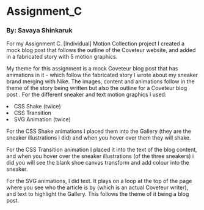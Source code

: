 # Assignment_C

### By: Savaya Shinkaruk 

For my Assignment C. [Individual] Motion Collection project I created a mock blog post that follows the outline of the Coveteur website, and added in a fabricated story with 5 motion graphics. 

My theme for this assignment is a mock Coveteur blog post that has animations in it - which follow the fabricated story I wrote about my sneaker brand merging with Nike. The images, content and animations  follow in the theme of the story being written but also the outline for a Coveteur blog post . For the different sneaker and text motion graphics I used: 

<li> CSS Shake (twice)</li>
<li>CSS Transition</li>
<li>SVG Animation (twice)</li>


For the CSS Shake animations I placed them into the Gallery (they are the sneaker illustrations I did) and when you hover over them they will shake. 

For the CSS Transition animation I placed it into the text of the blog content, and when you hover over the sneaker illustrations (of the three sneakers) i did you will see the blank shoe canvas transform and add colour into the sneaker. 

For the SVG animations, I did text. It plays on a loop at the top of the page where you see who the article is by (which is an actual Coveteur writer), and text to highlight the Gallery. This follows the theme of it being a blog post. 

